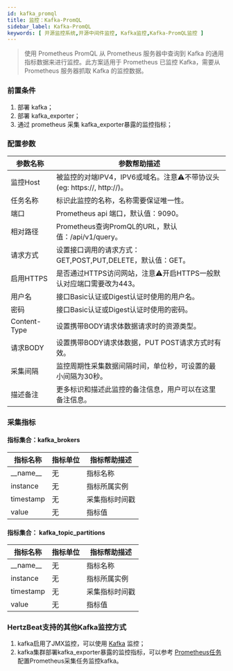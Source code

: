 ```yaml
---
id: kafka_promql
title: 监控：Kafka-PromQL
sidebar_label: Kafka-PromQL
keywords: [ 开源监控系统,开源中间件监控, Kafka监控,Kafka-PromQL监控 ]
---
```


> 使用 Prometheus PromQL 从 Prometheus 服务器中查询到 Kafka 的通用指标数据来进行监控。此方案适用于 Prometheus 已监控 Kafka，需要从 Prometheus 服务器抓取 Kafka 的监控数据。

### 前置条件

1. 部署 kafka；
2. 部署 kafka_exporter；
3. 通过 prometheus 采集 kafka_exporter暴露的监控指标；

### 配置参数

|     参数名称     |                        参数帮助描述                        |
|--------------|------------------------------------------------------|
| 监控Host       | 被监控的对端IPV4，IPV6或域名。注意⚠️不带协议头(eg: https://, http://)。 |
| 任务名称         | 标识此监控的名称，名称需要保证唯一性。                                  |
| 端口           | Prometheus api 端口，默认值：9090。                          |
| 相对路径         | Prometheus查询PromQL的URL，默认值：/api/v1/query。            |
| 请求方式         | 设置接口调用的请求方式：GET,POST,PUT,DELETE，默认值：GET。             |
| 启用HTTPS      | 是否通过HTTPS访问网站，注意⚠️开启HTTPS一般默认对应端口需要改为443。            |
| 用户名          | 接口Basic认证或Digest认证时使用的用户名。                           |
| 密码           | 接口Basic认证或Digest认证时使用的密码。                            |
| Content-Type | 设置携带BODY请求体数据请求时的资源类型。                               |
| 请求BODY       | 设置携带BODY请求体数据，PUT POST请求方式时有效。                       |
| 采集间隔         | 监控周期性采集数据间隔时间，单位秒，可设置的最小间隔为30秒。                      |
| 描述备注         | 更多标识和描述此监控的备注信息，用户可以在这里备注信息。                         |

### 采集指标

#### 指标集合：kafka_brokers

|    指标名称    | 指标单位 | 指标帮助描述  |
|------------|------|---------|
| \_\_name__ | 无    | 指标名称    |
| instance   | 无    | 指标所属实例  |
| timestamp  | 无    | 采集指标时间戳 |
| value      | 无    | 指标值     |

#### 指标集合： kafka_topic_partitions

|    指标名称    | 指标单位 | 指标帮助描述  |
|------------|------|---------|
| \_\_name__ | 无    | 指标名称    |
| instance   | 无    | 指标所属实例  |
| timestamp  | 无    | 采集指标时间戳 |
| value      | 无    | 指标值     |

### HertzBeat支持的其他Kafka监控方式

1. kafka启用了JMX监控，可以使用 [Kafka](kafka) 监控；
2. kafka集群部署kafka_exporter暴露的监控指标，可以参考 [Prometheus任务](prometheus) 配置Prometheus采集任务监控kafka。
